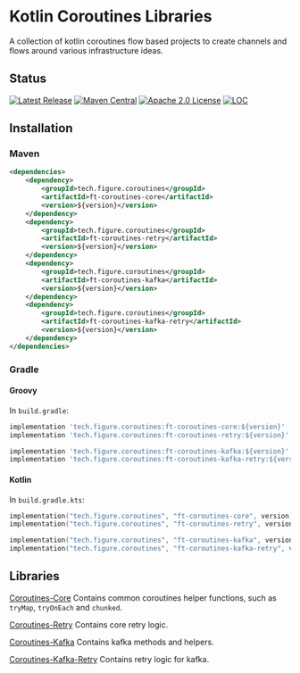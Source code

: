 # Kotlin Coroutines Libraries

A collection of kotlin coroutines flow based projects to create channels and flows around various infrastructure ideas.

## Status

[![Latest Release][release-badge]][release-latest]
[![Maven Central][maven-badge]][maven-url]
[![Apache 2.0 License][license-badge]][license-url]
[![LOC][loc-badge]][loc-report]

[license-badge]: https://img.shields.io/github/license/FigureTechnologies/ft-coroutines.svg
[license-url]: https://github.com/FigureTechnologies/ft-coroutines/blob/main/LICENSE
[maven-badge]: https://maven-badges.herokuapp.com/maven-central/tech.figure/ft-coroutines-core/badge.svg
[maven-url]: https://maven-badges.herokuapp.com/maven-central/tech.figure.coroutines/ft-coroutines-core
[release-badge]: https://img.shields.io/github/tag/FigureTechnologies/ft-coroutines.svg
[release-latest]: https://github.com/FigureTechnologies/ft-coroutines/releases/latest
[loc-badge]: https://tokei.rs/b1/github/FigureTechnologies/ft-coroutines
[loc-report]: https://github.com/FigureTechnologies/ft-coroutines

## Installation

### Maven

```xml
<dependencies>
    <dependency>
        <groupId>tech.figure.coroutines</groupId>
        <artifactId>ft-coroutines-core</artifactId>
        <version>${version}</version>
    </dependency>
    <dependency>
        <groupId>tech.figure.coroutines</groupId>
        <artifactId>ft-coroutines-retry</artifactId>
        <version>${version}</version>
    </dependency>
    <dependency>
        <groupId>tech.figure.coroutines</groupId>
        <artifactId>ft-coroutines-kafka</artifactId>
        <version>${version}</version>
    </dependency>
    <dependency>
        <groupId>tech.figure.coroutines</groupId>
        <artifactId>ft-coroutines-kafka-retry</artifactId>
        <version>${version}</version>
    </dependency>
</dependencies>
```

### Gradle

#### Groovy

In `build.gradle`:

```groovy
implementation 'tech.figure.coroutines:ft-coroutines-core:${version}'
implementation 'tech.figure.coroutines:ft-coroutines-retry:${version}'

implementation 'tech.figure.coroutines:ft-coroutines-kafka:${version}'
implementation 'tech.figure.coroutines:ft-coroutines-kafka-retry:${version}'
```

#### Kotlin

In `build.gradle.kts`:

```kotlin
implementation("tech.figure.coroutines", "ft-coroutines-core", version)
implementation("tech.figure.coroutines", "ft-coroutines-retry", version)

implementation("tech.figure.coroutines", "ft-coroutines-kafka", version)
implementation("tech.figure.coroutines", "ft-coroutines-kafka-retry", version)
```

## Libraries

[Coroutines-Core](ft-coroutines-core) Contains common coroutines helper functions, such as `tryMap`, `tryOnEach` and `chunked`.

[Coroutines-Retry](ft-coroutines-retry) Contains core retry logic.

[Coroutines-Kafka](ft-coroutines-kafka) Contains kafka methods and helpers.

[Coroutines-Kafka-Retry](ft-coroutines-kafka-retry) Contains retry logic for kafka.